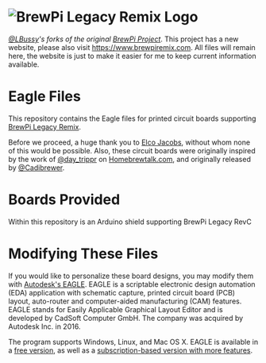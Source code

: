# ![BrewPi Legacy Remix Logo](https://raw.githubusercontent.com/lbussy/brewpi-www-rmx/master/images/brewpi_logo.png)
*[@LBussy](https://github.com/lbussy)'s forks of the original [BrewPi Project](https://github.com/BrewPi)*.  This project has a new website, please also visit https://www.brewpiremix.com.  All files will remain here, the website is just to make it easier for me to keep current information available.

# Eagle Files
This repository contains the Eagle files for printed circuit boards supporting [BrewPi Legacy Remix](https://www.brewpi.com/this-is-brewpi-0-2/).

Before we proceed, a huge thank you to [Elco Jacobs](https://github.com/elcojacobs), without whom none of this would be possible. Also, these circuit boards were originally inspired by the work of [@day_trippr](https://www.homebrewtalk.com/forum/members/day_trippr.81618/) on [Homebrewtalk.com](https://www.homebrewtalk.com/forum/threads/how-to-brewpi-lcd-add-on.510036/), and originally released by [@Cadibrewer](https://www.homebrewtalk.com/forum/members/cadibrewer.149782/).

# Boards Provided
Within this repository is an Arduino shield supporting BrewPi Legacy RevC

# Modifying These Files

If you would like to personalize these board designs, you may modify them with [Autodesk's EAGLE](https://www.autodesk.com/products/eagle/overview). EAGLE is a scriptable electronic design automation (EDA) application with schematic capture, printed circuit board (PCB) layout, auto-router and computer-aided manufacturing (CAM) features. EAGLE stands for Easily Applicable Graphical Layout Editor and is developed by CadSoft Computer GmbH. The company was acquired by Autodesk Inc. in 2016.  

The program supports Windows, Linux, and Mac OS X.  EAGLE is available in a [free version](https://www.autodesk.com/products/eagle/free-download), as well as a [subscription-based version with more features](https://www.autodesk.com/products/eagle/compare).

